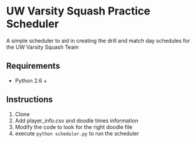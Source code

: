 # UW Varsity Squash Practice Scheduler
A simple scheduler to aid in creating the drill and match day schedules for the UW Varsity Squash Team

## Requirements
- Python 2.6 + 

## Instructions
1. Clone
2. Add player_info.csv and doodle times information
3. Modify the code to look for the right doodle file
4. execute `python scheduler.py` to run the scheduler

